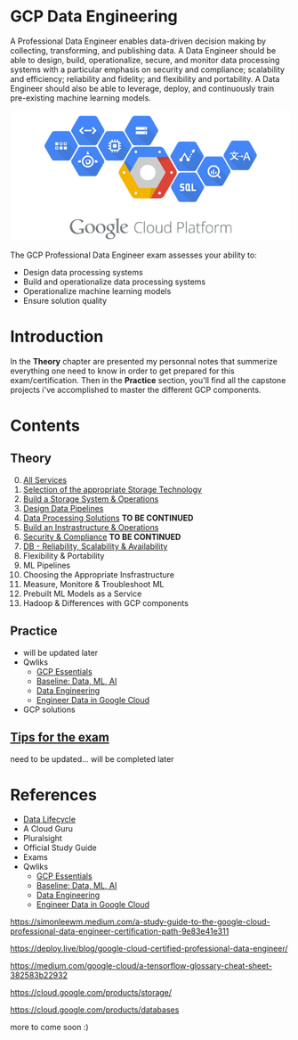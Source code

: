 # GCP Data Engineering
A Professional Data Engineer enables data-driven decision making by collecting, transforming, and publishing data. A Data Engineer should be able to design, build, operationalize, secure, and monitor data processing systems with a particular emphasis on security and compliance; scalability and efficiency; reliability and fidelity; and flexibility and portability. A Data Engineer should also be able to leverage, deploy, and continuously train pre-existing machine learning models.

![Example](Theory/pictures/GCP_logo.png "Example")

The GCP Professional Data Engineer exam assesses your ability to:
- Design data processing systems
- Build and operationalize data processing systems
- Operationalize machine learning models
- Ensure solution quality

# Introduction
In the __Theory__ chapter are presented my personnal notes that summerize everything one need to know in order to get prepared for this exam/certification.
Then in the __Practice__ section, you'll find all the capstone projects i've accomplished to master the different GCP components.

# Contents

## Theory
0. [All Services](Theory/Components.md)
1. [Selection of the appropriate Storage Technology](Theory/Storage.md)
2. [Build a Storage System & Operations](Theory/Build_storage.md)
3. [Design Data Pipelines](Theory/Pipelines.md)
4. [Data Processing Solutions](Theory/Processing.md) __TO BE CONTINUED__
5. [Build an Instrastructure & Operations](Theory/Build_infra.md)
6. [Security & Compliance](Theory/Security_compliance.md) __TO BE CONTINUED__
7. [DB - Reliability, Scalability & Availability](Theory/DB_scale.md)
8. Flexibility & Portability
9. ML Pipelines
10. Choosing the Appropriate Insfrastructure
11. Measure, Monitore & Troubleshoot ML
12. Prebuilt ML Models as a Service
13. Hadoop & Differences with GCP components


## Practice
- will be updated later
- Qwliks
    - [GCP Essentials](Practice/1_Qwicklabs_GCP%20essentials)
    - [Baseline: Data, ML, AI](Practice/2_Qwicklabs_Baseline_Data_ML_AI)
    - [Data Engineering](Practice/3_Qwicklabs_Data_Engineering)
    - [Engineer Data in Google Cloud](Practice/4_Engineer%20Data%20in%20Google%20Cloud)
- GCP solutions

## [Tips for the exam](/tips.md) 
need to be updated... will be completed later

# References
- [Data Lifecycle](https://cloud.google.com/solutions/data-lifecycle-cloud-platform)
- A Cloud Guru
- Pluralsight
- Official Study Guide
- Exams
- Qwliks
    - [GCP Essentials](https://google.qwiklabs.com/quests/23?utm_source=gcp&utm_medium=site&utm_campaign=certification)
    - [Baseline: Data, ML, AI](https://google.qwiklabs.com/quests/34)
    - [Data Engineering](https://google.qwiklabs.com/quests/25?catalog_rank=%7B%22rank%22%3A2%2C%22num_filters%22%3A0%2C%22has_search%22%3Atrue%7D&search_id=4487242)
    - [Engineer Data in Google Cloud](https://google.qwiklabs.com/quests/132)


https://simonleewm.medium.com/a-study-guide-to-the-google-cloud-professional-data-engineer-certification-path-9e83e41e311

https://deploy.live/blog/google-cloud-certified-professional-data-engineer/

https://medium.com/google-cloud/a-tensorflow-glossary-cheat-sheet-382583b22932


https://cloud.google.com/products/storage/

https://cloud.google.com/products/databases

more to come soon :)